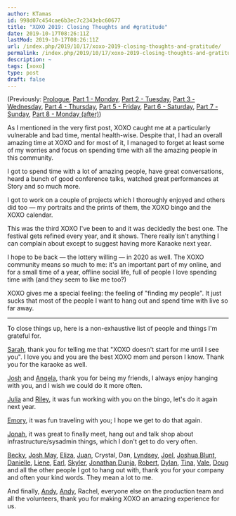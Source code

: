 ```yaml
---
author: KTamas
id: 998d07c454cae6b3ec7c2343ebc60677
title: "XOXO 2019: Closing Thoughts and #gratitude"
date: 2019-10-17T08:26:11Z
lastMod: 2019-10-17T08:26:11Z
url: /index.php/2019/10/17/xoxo-2019-closing-thoughts-and-gratitude/
permalink: /index.php/2019/10/17/xoxo-2019-closing-thoughts-and-gratitude/
description: ~
tags: [xoxo]
type: post
draft: false
---
```

(Previously: [Prologue](https://blog.ktamas.com/index.php/2019/09/25/xoxo-2019-prologue/), [Part 1 - Monday](https://blog.ktamas.com/index.php/2019/09/26/xoxo-2019-part-1/), [Part 2 - Tuesday](https://blog.ktamas.com/index.php/2019/09/27/xoxo-2019-part-2/), [Part 3 - Wednesday](https://blog.ktamas.com/index.php/2019/09/28/xoxo-2019-part-3/), [Part 4 - Thursday](https://blog.ktamas.com/index.php/2019/09/29/xoxo-2019-part-4/), [Part 5 - Friday](https://blog.ktamas.com/index.php/2019/09/30/xoxo-2019-part-5/), [Part 6 - Saturday](https://blog.ktamas.com/index.php/2019/10/14/xoxo-2019-part-6/), [Part 7 - Sunday](https://blog.ktamas.com/index.php/2019/10/15/xoxo-2019-part-7/), [Part 8 - Monday (after)](https://blog.ktamas.com/index.php/2019/10/16/xoxo-2019-part-8/))

As I mentioned in the very first post, XOXO caught me at a particularly vulnerable and bad time, mental health-wise. Despite that, I had an overall amazing time at XOXO and for most of it, I managed to forget at least some of my worries and focus on spending time with all the amazing people in this community.

I got to spend time with a lot of amazing people, have great conversations, heard a bunch of good conference talks, watched great performances at Story and so much more.

I got to work on a couple of projects which I thoroughly enjoyed and others did too — my portraits and the prints of them, the XOXO bingo and the XOXO calendar.

This was the third XOXO I've been to and it was decidedly the best one. The festival gets refined every year, and it shows. There really isn't anything I can complain about except to suggest having more Karaoke next year.

I hope to be back — the lottery willing — in 2020 as well. The XOXO community means so much to me: it's an important part of my online, and for a small time of a year, offline social life, full of people I love spending time with (and they seem to like me too?)

XOXO gives me a special feeling: the feeling of "finding my people". It just sucks that most of the people I want to hang out and spend time with live so far away.

---

To close things up, here is a non-exhaustive list of people and things I'm grateful for.

[Sarah](https://twitter.com/fledglingnerd), thank you for telling me that "XOXO doesn't start for me until I see you". I love you and you are the best XOXO mom and person I know. Thank you for the karaoke as well.

[Josh](https://twitter.com/joshmillard) and [Angela](https://twitter.com/angelapiller), thank you for being my friends, I always enjoy hanging with you, and I wish we could do it more often.

[Julia](https://twitter.com/juliaskott) and [Riley](https://twitter.com/rileyjshaw), it was fun working with you on the bingo, let's do it again next year.

[Emory](https://twitter.com/emorydunn), it was fun traveling with you; I hope we get to do that again.

[Jonah](https://twitter.com/jonahedwards), it was great to finally meet, hang out and talk shop about infrastructure/sysadmin things, which I don't get to do very often.

[Becky](https://twitter.com/bookymargoof), [Josh May](https://twitter.com/notjosh), [Eliza](https://twitter.com/gravitytrope), [Juan](https://twitter.com/juanbuis), Crystal, Dan, [Lyndsey](https://twitter.com/lyyyndseyyy), [Joel](https://twitter.com/notdetails), [Joshua Blunt](https://twitter.com/stickwithjosh), [Danielle](https://twitter.com/djbaskin), [Liene](https://twitter.com/li3n3), [Earl](https://twitter.com/theearlcarlson), [Skyler](https://twitter.com/hello_skyler), [Jonathan](https://twitter.com/jwegener),[Dunja](https://twitter.com/dunjalazic), [Robert](https://twitter.com/fonorobert), [Dylan](https://twitter.com/dylanw), [Tina](https://twitter.com/spongefile), [Vale](https://twitter.com/EssentialRandom), [Doug](https://twitter.com/doug_hanke) and all the other people I got to hang out with, thank you for your company and often your kind words. They mean a lot to me.

And finally, [Andy](https://twitter.com/andymcmillan), [Andy](https://twitter.com/waxpancake), Rachel, everyone else on the production team and all the volunteers, thank you for making XOXO an amazing experience for us.